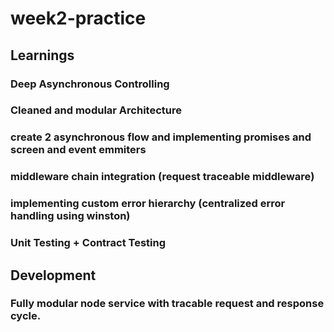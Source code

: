 # week2-practice

## Learnings

### Deep Asynchronous Controlling
### Cleaned and modular Architecture
### create 2 asynchronous flow and implementing promises and screen and event emmiters
### middleware chain integration (request traceable middleware)
### implementing custom error hierarchy (centralized error handling using winston)
### Unit Testing + Contract Testing

## Development
### Fully modular node service with tracable request and response cycle.
